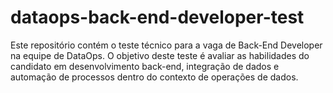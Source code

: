 # dataops-back-end-developer-test
Este repositório contém o teste técnico para a vaga de Back-End Developer na equipe de DataOps. O objetivo deste teste é avaliar as habilidades do candidato em desenvolvimento back-end, integração de dados e automação de processos dentro do contexto de operações de dados.
